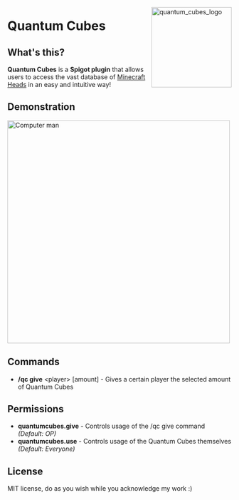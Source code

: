 <img src="https://media.discordapp.net/attachments/794706722588983327/1149100624995172393/0c8b4921ee384ed0a657f00df782c57e.png" alt="quantum_cubes_logo" align="right" width="180"></img>
# Quantum Cubes
## What's this?
**Quantum Cubes** is a **Spigot plugin** that allows users to access the vast database of [Minecraft Heads](https://minecraft-heads.com/) in an easy and intuitive way!
## Demonstration
<img src="https://github.com/Axyss/QuantumCubes/assets/55812692/abb5fe2b-986e-46e0-bb73-58c4e49339a1" alt="Computer man" width="500px" text-align="right">

## Commands
- **/qc give** \<player\> [amount] - Gives a certain player the selected amount of Quantum Cubes
## Permissions
- **quantumcubes.give** - Controls usage of the /qc give command _(Default: OP)_
- **quantumcubes.use** - Controls usage of the Quantum Cubes themselves _(Default: Everyone)_
## License
MIT license, do as you wish while you acknowledge my work :)

